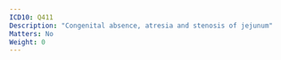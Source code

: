 ```yaml
---
ICD10: Q411
Description: "Congenital absence, atresia and stenosis of jejunum"
Matters: No
Weight: 0
---
```


